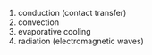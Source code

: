 1. conduction (contact transfer)
2. convection
3. evaporative cooling
4. radiation (electromagnetic waves)